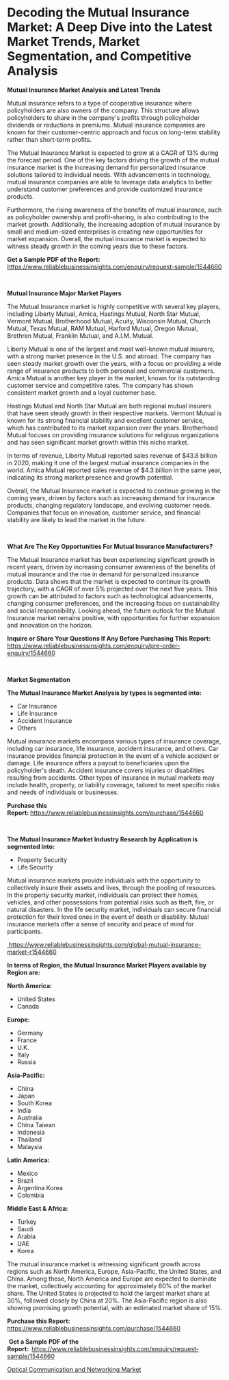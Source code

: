 <p><h1>Decoding the Mutual Insurance Market: A Deep Dive into the Latest Market Trends, Market Segmentation, and Competitive Analysis</h1></p><p><strong>Mutual Insurance Market Analysis and Latest Trends</strong></p>
<p><p>Mutual insurance refers to a type of cooperative insurance where policyholders are also owners of the company. This structure allows policyholders to share in the company's profits through policyholder dividends or reductions in premiums. Mutual insurance companies are known for their customer-centric approach and focus on long-term stability rather than short-term profits. </p><p>The Mutual Insurance Market is expected to grow at a CAGR of 13% during the forecast period. One of the key factors driving the growth of the mutual insurance market is the increasing demand for personalized insurance solutions tailored to individual needs. With advancements in technology, mutual insurance companies are able to leverage data analytics to better understand customer preferences and provide customized insurance products. </p><p>Furthermore, the rising awareness of the benefits of mutual insurance, such as policyholder ownership and profit-sharing, is also contributing to the market growth. Additionally, the increasing adoption of mutual insurance by small and medium-sized enterprises is creating new opportunities for market expansion. Overall, the mutual insurance market is expected to witness steady growth in the coming years due to these factors.</p></p>
<p><strong>Get a Sample PDF of the Report:&nbsp;</strong> <a href="https://www.reliablebusinessinsights.com/enquiry/request-sample/1544660">https://www.reliablebusinessinsights.com/enquiry/request-sample/1544660</a></p>
<p>&nbsp;</p>
<p><strong>Mutual Insurance Major Market Players</strong></p>
<p><p>The Mutual Insurance market is highly competitive with several key players, including Liberty Mutual, Amica, Hastings Mutual, North Star Mutual, Vermont Mutual, Brotherhood Mutual, Acuity, Wisconsin Mutual, Church Mutual, Texas Mutual, RAM Mutual, Harford Mutual, Oregon Mutual, Brethren Mutual, Franklin Mutual, and A.I.M. Mutual.</p><p>Liberty Mutual is one of the largest and most well-known mutual insurers, with a strong market presence in the U.S. and abroad. The company has seen steady market growth over the years, with a focus on providing a wide range of insurance products to both personal and commercial customers. Amica Mutual is another key player in the market, known for its outstanding customer service and competitive rates. The company has shown consistent market growth and a loyal customer base.</p><p>Hastings Mutual and North Star Mutual are both regional mutual insurers that have seen steady growth in their respective markets. Vermont Mutual is known for its strong financial stability and excellent customer service, which has contributed to its market expansion over the years. Brotherhood Mutual focuses on providing insurance solutions for religious organizations and has seen significant market growth within this niche market.</p><p>In terms of revenue, Liberty Mutual reported sales revenue of $43.8 billion in 2020, making it one of the largest mutual insurance companies in the world. Amica Mutual reported sales revenue of $4.3 billion in the same year, indicating its strong market presence and growth potential.</p><p>Overall, the Mutual Insurance market is expected to continue growing in the coming years, driven by factors such as increasing demand for insurance products, changing regulatory landscape, and evolving customer needs. Companies that focus on innovation, customer service, and financial stability are likely to lead the market in the future.</p></p>
<p>&nbsp;</p>
<p><strong>What Are The Key Opportunities For Mutual Insurance Manufacturers?</strong></p>
<p><p>The Mutual Insurance market has been experiencing significant growth in recent years, driven by increasing consumer awareness of the benefits of mutual insurance and the rise in demand for personalized insurance products. Data shows that the market is expected to continue its growth trajectory, with a CAGR of over 5% projected over the next five years. This growth can be attributed to factors such as technological advancements, changing consumer preferences, and the increasing focus on sustainability and social responsibility. Looking ahead, the future outlook for the Mutual Insurance market remains positive, with opportunities for further expansion and innovation on the horizon.</p></p>
<p><strong>Inquire or Share Your Questions If Any Before Purchasing This Report:</strong> <a href="https://www.reliablebusinessinsights.com/enquiry/pre-order-enquiry/1544660">https://www.reliablebusinessinsights.com/enquiry/pre-order-enquiry/1544660</a></p>
<p>&nbsp;</p>
<p><strong>Market Segmentation</strong></p>
<p><strong>The Mutual Insurance Market Analysis by types is segmented into:</strong></p>
<p><ul><li>Car Insurance</li><li>Life Insurance</li><li>Accident Insurance</li><li>Others</li></ul></p>
<p><p>Mutual insurance markets encompass various types of insurance coverage, including car insurance, life insurance, accident insurance, and others. Car insurance provides financial protection in the event of a vehicle accident or damage. Life insurance offers a payout to beneficiaries upon the policyholder's death. Accident insurance covers injuries or disabilities resulting from accidents. Other types of insurance in mutual markets may include health, property, or liability coverage, tailored to meet specific risks and needs of individuals or businesses.</p></p>
<p><strong>Purchase this Report:&nbsp;</strong><a href="https://www.reliablebusinessinsights.com/purchase/1544660">https://www.reliablebusinessinsights.com/purchase/1544660</a></p>
<p>&nbsp;</p>
<p><strong>The Mutual Insurance Market Industry Research by Application is segmented into:</strong></p>
<p><ul><li>Property Security</li><li>Life Security</li></ul></p>
<p><p>Mutual insurance markets provide individuals with the opportunity to collectively insure their assets and lives, through the pooling of resources. In the property security market, individuals can protect their homes, vehicles, and other possessions from potential risks such as theft, fire, or natural disasters. In the life security market, individuals can secure financial protection for their loved ones in the event of death or disability. Mutual insurance markets offer a sense of security and peace of mind for participants.</p></p>
<p><a href="https://www.reliablebusinessinsights.com/global-mutual-insurance-market-r1544660">&nbsp;https://www.reliablebusinessinsights.com/global-mutual-insurance-market-r1544660</a></p>
<p><strong>In terms of Region, the Mutual Insurance Market Players available by Region are:</strong></p>
<p>
    <p> <strong> North America: </strong>
        <ul>
            <li>United States</li>
            <li>Canada</li>
        </ul>
        </p> 
    <p> <strong> Europe: </strong>
        <ul>
            <li>Germany</li>
            <li>France</li>
            <li>U.K.</li>
            <li>Italy</li>
            <li>Russia</li>
        </ul>
        </p> 
    <p> <strong> Asia-Pacific: </strong>
        <ul>
            <li>China</li>
            <li>Japan</li>
            <li>South Korea</li>
            <li>India</li>
            <li>Australia</li>
            <li>China Taiwan</li>
            <li>Indonesia</li>
            <li>Thailand</li>
            <li>Malaysia</li>
        </ul>
        </p> 
    <p> <strong> Latin America: </strong>
        <ul>
            <li>Mexico</li>
            <li>Brazil</li>
            <li>Argentina Korea</li>
            <li>Colombia</li>
        </ul>
        </p> 
    <p> <strong> Middle East & Africa: </strong>
        <ul>
            <li>Turkey</li>
            <li>Saudi</li>
            <li>Arabia</li>
            <li>UAE</li>
            <li>Korea</li>
        </ul>
    </p>
    </p>
<p><p>The mutual insurance market is witnessing significant growth across regions such as North America, Europe, Asia-Pacific, the United States, and China. Among these, North America and Europe are expected to dominate the market, collectively accounting for approximately 60% of the market share. The United States is projected to hold the largest market share at 30%, followed closely by China at 20%. The Asia-Pacific region is also showing promising growth potential, with an estimated market share of 15%.</p></p>
<p><strong>Purchase this Report: </strong><a href="https://www.reliablebusinessinsights.com/purchase/1544660">https://www.reliablebusinessinsights.com/purchase/1544660</a></p>
<p>&nbsp;<strong>Get a Sample PDF of the Report:&nbsp;&nbsp;</strong><a href="https://www.reliablebusinessinsights.com/enquiry/request-sample/1544660">https://www.reliablebusinessinsights.com/enquiry/request-sample/1544660</a></p>
<p><strong></strong></p>
<p><p><a href="https://github.com/lubmix/Market-Research-Report-List-3/blob/main/optical-communication-and-networking-market.md">Optical Communication and Networking Market</a></p></p>